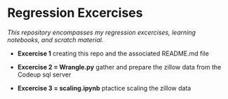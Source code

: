 # Regression Excercises
*This repository encompasses my regression excercises, learning notebooks, and scratch material.*

- **Excercise 1**  creating this repo and the associated README.md file

- **Excercise 2 = Wrangle.py** gather and prepare the zillow data from the Codeup sql server

- **Excercise 3 = scaling.ipynb** ptactice scaling the zillow data